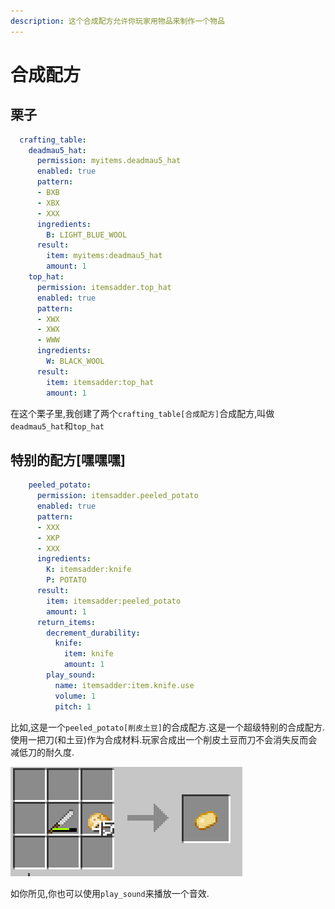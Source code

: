 ```yaml
---
description: 这个合成配方允许你玩家用物品来制作一个物品
---
```


# 合成配方

## 栗子

```yaml
  crafting_table:
    deadmau5_hat:
      permission: myitems.deadmau5_hat
      enabled: true
      pattern:
      - BXB
      - XBX
      - XXX
      ingredients:
        B: LIGHT_BLUE_WOOL
      result:
        item: myitems:deadmau5_hat
        amount: 1
    top_hat:
      permission: itemsadder.top_hat
      enabled: true
      pattern:
      - XWX
      - XWX
      - WWW
      ingredients:
        W: BLACK_WOOL
      result:
        item: itemsadder:top_hat
        amount: 1
```

在这个栗子里,我创建了两个`crafting_table[合成配方]`合成配方,叫做`deadmau5_hat`和`top_hat`

## 特别的配方\[嘿嘿嘿\]

```yaml
    peeled_potato:
      permission: itemsadder.peeled_potato
      enabled: true
      pattern:
      - XXX
      - XKP
      - XXX
      ingredients:
        K: itemsadder:knife
        P: POTATO
      result:
        item: itemsadder:peeled_potato
        amount: 1
      return_items:
        decrement_durability:
          knife:
            item: knife
            amount: 1
        play_sound:
          name: itemsadder:item.knife.use
          volume: 1
          pitch: 1
```

比如,这是一个`peeled_potato[削皮土豆]`的合成配方.这是一个超级特别的合成配方.使用一把刀\(和土豆\)作为合成材料.玩家合成出一个削皮土豆而刀不会消失反而会减低刀的耐久度.

![](../../../../.gitbook/assets/image%20%281%29.png)

如你所见,你也可以使用`play_sound`来播放一个音效.

